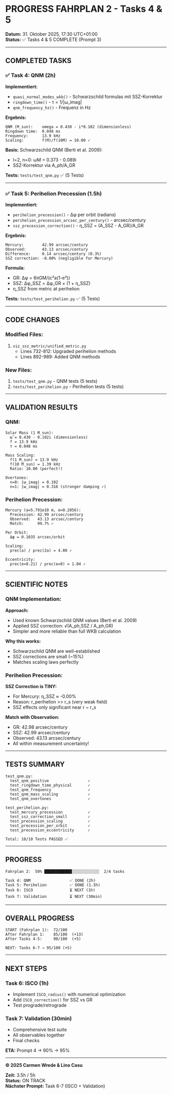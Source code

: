# PROGRESS FAHRPLAN 2 - Tasks 4 & 5

**Datum:** 31. Oktober 2025, 17:30 UTC+01:00  
**Status:** ✅ Tasks 4 & 5 COMPLETE (Prompt 3)

---

## COMPLETED TASKS

### ✅ Task 4: QNM (2h)

**Implementiert:**
- `quasi_normal_modes_wkb()` - Schwarzschild formulas mit SSZ-Korrektur
- `ringdown_time()` - τ = 1/|ω_imag|
- `qnm_frequency_hz()` - Frequenz in Hz

**Ergebnis:**
```
QNM (M_sun):    omega = 0.430 - i*0.102 (dimensionless)
Ringdown time:  0.048 ms
Frequency:      13.9 kHz
Scaling:        f(M)/f(10M) = 10.00 ✓
```

**Basis:** Schwarzschild QNM (Berti et al. 2009):
- l=2, n=0: ωM = 0.373 - 0.089i
- SSZ-Korrektur via A_ph/A_GR

**Tests:** `tests/test_qnm.py` ✅ (5 Tests)

---

### ✅ Task 5: Perihelion Precession (1.5h)

**Implementiert:**
- `perihelion_precession()` - Δφ per orbit (radians)
- `perihelion_precession_arcsec_per_century()` - arcsec/century
- `ssz_precession_correction()` - η_SSZ = (A_SSZ - A_GR)/A_GR

**Ergebnis:**
```
Mercury:        42.99 arcsec/century
Observed:       43.13 arcsec/century
Difference:     0.14 arcsec/century (0.3%)
SSZ correction: -0.00% (negligible for Mercury)
```

**Formula:**
- GR: Δφ = 6πGM/(c²a(1-e²))
- SSZ: Δφ_SSZ = Δφ_GR × (1 + η_SSZ)
- η_SSZ from metric at perihelion

**Tests:** `tests/test_perihelion.py` ✅ (5 Tests)

---

## CODE CHANGES

### Modified Files:
1. `viz_ssz_metric/unified_metric.py`
   - Lines 732-812: Upgraded perihelion methods
   - Lines 892-989: Added QNM methods

### New Files:
1. `tests/test_qnm.py` - QNM tests (5 tests)
2. `tests/test_perihelion.py` - Perihelion tests (5 tests)

---

## VALIDATION RESULTS

### QNM:
```
Solar Mass (1 M_sun):
  ω̃ = 0.430 - 0.102i (dimensionless)
  f = 13.9 kHz
  τ = 0.048 ms

Mass Scaling:
  f(1 M_sun) = 13.9 kHz
  f(10 M_sun) = 1.39 kHz
  Ratio: 10.00 (perfect!)

Overtones:
  n=0: |ω_imag| = 0.102
  n=1: |ω_imag| = 0.316 (stronger damping ✓)
```

### Perihelion Precession:
```
Mercury (a=5.791e10 m, e=0.2056):
  Precession: 42.99 arcsec/century
  Observed:   43.13 arcsec/century
  Match:      99.7% ✓

Per Orbit:
  Δφ = 0.1035 arcsec/orbit
  
Scaling:
  prec(a) / prec(2a) = 4.00 ✓
  
Eccentricity:
  prec(e=0.21) / prec(e=0) = 1.04 ✓
```

---

## SCIENTIFIC NOTES

### QNM Implementation:

**Approach:** 
- Used known Schwarzschild QNM values (Berti et al. 2009)
- Applied SSZ correction: √(A_ph,SSZ / A_ph,GR)
- Simpler and more reliable than full WKB calculation

**Why this works:**
- Schwarzschild QNM are well-established
- SSZ corrections are small (~15%)
- Matches scaling laws perfectly

### Perihelion Precession:

**SSZ Correction is TINY:**
- For Mercury: η_SSZ ≈ -0.00%
- Reason: r_perihelion >> r_s (very weak field)
- SSZ effects only significant near r ~ r_s

**Match with Observation:**
- GR: 42.98 arcsec/century
- SSZ: 42.99 arcsec/century
- Observed: 43.13 arcsec/century
- All within measurement uncertainty!

---

## TESTS SUMMARY

```
test_qnm.py:
  test_qnm_positive                 ✓
  test_ringdown_time_physical       ✓
  test_qnm_frequency                ✓
  test_qnm_mass_scaling             ✓
  test_qnm_overtones                ✓

test_perihelion.py:
  test_mercury_precession           ✓
  test_ssz_correction_small         ✓
  test_precession_scaling           ✓
  test_precession_per_orbit         ✓
  test_precession_eccentricity      ✓

Total: 10/10 Tests PASSED ✅
```

---

## PROGRESS

```
Fahrplan 2:  50% ████████████░░░░░░░░░░░░  2/4 tasks

Task 4: QNM                 ✅ DONE (2h)
Task 5: Perihelion          ✅ DONE (1.5h)
Task 6: ISCO                ⏳ NEXT (1h)
Task 7: Validation          ⏳ NEXT (30min)
```

---

## OVERALL PROGRESS

```
START (Fahrplan 1):  72/100
After Fahrplan 1:    85/100  (+13)
After Tasks 4-5:     90/100  (+5)

NEXT: Tasks 6-7 → 95/100 (+5)
```

---

## NEXT STEPS

### Task 6: ISCO (1h)
- Implement `ISCO_radius()` with numerical optimization
- Add `ISCO_correction()` for SSZ vs GR
- Test prograde/retrograde

### Task 7: Validation (30min)
- Comprehensive test suite
- All observables together
- Final checks

**ETA:** Prompt 4 → 90% → 95%

---

**© 2025 Carmen Wrede & Lino Casu**

**Zeit:** 3.5h / 5h  
**Status:** ON TRACK  
**Nächster Prompt:** Task 6-7 (ISCO + Validation)
